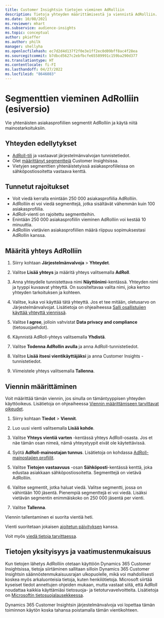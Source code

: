 ```yaml
---
title: Customer Insightsin tietojen vieminen AdRolliin
description: Tietoja yhteyden määrittämisestä ja viennistä AdRolliin.
ms.date: 10/08/2021
ms.reviewer: mhart
ms.subservice: audience-insights
ms.topic: conceptual
author: pkieffer
ms.author: philk
manager: shellyha
ms.openlocfilehash: ec7d2d4d137f2f0e3e1ff2ec0d09bff8ac4f28ea
ms.sourcegitcommit: b7dbcd5627c2ebfbcfe65589991c159ba290d377
ms.translationtype: HT
ms.contentlocale: fi-FI
ms.lasthandoff: 04/27/2022
ms.locfileid: "8646083"
---
```

# <a name="export-segments-to-adroll-preview"></a>Segmenttien vieminen AdRolliin (esiversio)

Vie yhtenäisten asiakasprofiilien segmentit AdRolliin ja käytä niitä mainostarkoituksiin. 

## <a name="prerequisites-for-a-connection"></a>Yhteyden edellytykset

-   [AdRoll-tili](https://www.adroll.com/) ja vastaavat järjestelmänvalvojan tunnistetiedot.
-   Olet [määrittänyt segmenttejä](segments.md) Customer Insightsissa.
-   Vietyjen segmenttien yhtenäistetyissä asiakasprofiileissa on sähköpostiosoitetta vastaava kenttä.

## <a name="known-limitations"></a>Tunnetut rajoitukset

- Voit viedä kerralla enintään 250 000 asiakasprofiilia AdRolliin.
- AdRolliin ei voi viedä segmenttejä, jotka sisältävät vähemmän kuin 100 asiakasprofiilia. 
- AdRoll-vienti on rajoitettu segmentteihin.
- Enintään 250 000 asiakasprofiilin vieminen AdRolliin voi kestää 10 minuuttia. 
- AdRolliin vietävien asiakasprofiilien määrä riippuu sopimuksestasi AdRollin kanssa.

## <a name="set-up-connection-to-adroll"></a>Määritä yhteys AdRolliin

1. Siirry kohtaan **Järjestelmänvalvoja** > **Yhteydet**.

1. Valitse **Lisää yhteys** ja määritä yhteys valitsemalla **AdRoll**.

1. Anna yhteydelle tunnistettava nimi **Näyttönimi**-kentässä. Yhteyden nimi ja tyyppi kuvaavat yhteyttä. On suositeltavaa valita nimi, joka kertoo yhteyden tarkoituksen ja kohteen.

1. Valitse, kuka voi käyttää tätä yhteyttä. Jos et tee mitään, oletusarvo on Järjestelmänvalvojat. Lisätietoja on ohjeaiheessa [Salli osallistujien käyttää yhteyttä viennissä](connections.md#allow-contributors-to-use-a-connection-for-exports).

1. Valitse **I agree**, jolloin vahvistat **Data privacy and compliance** (tietosuojaehdot).

1. Käynnistä AdRoll-yhteys valitsemalla **Yhdistä**.

1. Valitse **Todenna AdRollin avulla** ja anna AdRoll-tunnistetiedot. 

1. Valitse **Lisää itsesi vientikäyttäjäksi** ja anna Customer Insights -tunnistetiedot.

1. Viimeistele yhteys valitsemalla **Tallenna**.

## <a name="configure-an-export"></a>Viennin määrittäminen

Voit määrittää tämän viennin, jos sinulla on tämäntyyppisen yhteyden käyttöoikeus. Lisätietoja on ohjeaiheessa [Viennin määrittämiseen tarvittavat oikeudet](export-destinations.md#set-up-a-new-export).

1. Siirry kohtaan **Tiedot** > **Viennit**.

1. Luo uusi vienti valitsemalla **Lisää kohde**.

1. Valitse **Yhteys vientiä varten** -kentässä yhteys AdRoll-osasta. Jos et näe tämän osan nimeä, nämä yhteystyypit eivät ole käytettävissä.

1. Syötä **AdRoll-mainostajan tunnus**. Lisätietoja on kohdassa [AdRoll-mainostajien profiilit](https://help.adroll.com/hc/articles/212011838-Advertiser-Profiles).

1. Valitse **Tietojen vastaavuus** -osan **Sähköposti**-kentässä kenttä, joka edustaa asiakkaan sähköpostiosoitetta. Segmenttejä on vietävä AdRolliin.

1. Valitse segmentit, jotka haluat viedä. Valitse segmentti, jossa on vähintään 100 jäsentä. Pienempiä segmenttejä ei voi viedä. Lisäksi vietävän segmentin enimmäiskoko on 250 000 jäsentä per vienti. 

1. Valitse **Tallenna**.

Viennin tallentaminen ei suorita vientiä heti.

Vienti suoritetaan jokaisen [ajoitetun päivityksen](system.md#schedule-tab) kanssa. 

Voit myös [viedä tietoja tarvittaessa](export-destinations.md#run-exports-on-demand). 


## <a name="data-privacy-and-compliance"></a>Tietojen yksityisyys ja vaatimustenmukaisuus

Kun tietojen lähetys AdRolliin otetaan käyttöön Dynamics 365 Customer Insightsissa, tietoja siirtäminen sallitaan silloin Dynamics 365 Customer Insightsin säännöstenmukaisuusrajan ulkopuolelle, mikä voi mahdollisesti koskea myös arkaluonteisia tietoja, kuten henkilötietoja. Microsoft siirtää kyseiset tiedot annettujen ohjeiden mukaan, mutta vastaat siitä, että AdRoll noudattaa kaikkia käyttämiäsi tietosuoja- ja tietoturvavelvoitteita. Lisätietoja on [Microsoftin tietosuojalausekkeessa](https://go.microsoft.com/fwlink/?linkid=396732).

Dynamics 365 Customer Insightsin järjestelmänvalvoja voi lopettaa tämän toiminnon käytön koska tahansa poistamalla tämän vientikohteen.
